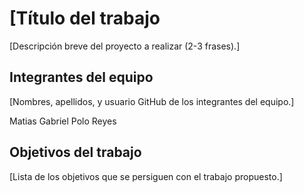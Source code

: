 
# [Título del trabajo

[Descripción breve del proyecto a realizar (2-3 frases).]

## Integrantes del equipo

[Nombres, apellidos, y usuario GitHub de los integrantes del equipo.]

Matias Gabriel Polo Reyes 
## Objetivos del trabajo

[Lista de los objetivos que se persiguen con el trabajo propuesto.]
